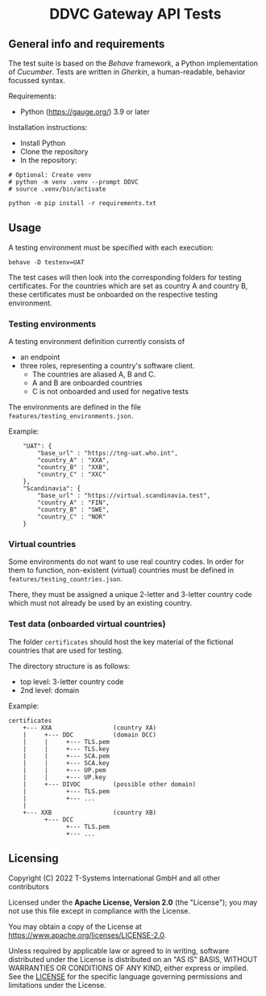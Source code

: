 <h1 align="center">
   DDVC Gateway  API Tests
</h1>

## General info and requirements

The test suite is based on the *Behave* framework, a Python implementation of *Cucumber*. 
Tests are written in *Gherkin*, a human-readable, behavior focussed syntax.

Requirements: 
- Python (https://gauge.org/) 3.9 or later

Installation instructions: 

- Install Python
- Clone the repository
- In the repository:
```
# Optional: Create venv
# python -m venv .venv --prompt DDVC
# source .venv/bin/activate

python -m pip install -r requirements.txt
```

## Usage

A testing environment must be specified with each execution:

```
behave -D testenv=UAT 
```

The test cases will then look into the corresponding folders for testing certificates.
For the countries which are set as country A and country B, these certificates must 
be onboarded on the respective testing environment.

### Testing environments 

A testing environment definition currently consists of 
 - an endpoint
 - three roles, representing a country's software client. 
      - The countries are aliased A, B and C.
      - A and B are onboarded countries
      - C is not onboarded and used for negative tests

The environments are defined in the file `features/testing_environments.json`. 

Example: 
```
    "UAT": {
        "base_url" : "https://tng-uat.who.int",
        "country_A" : "XXA",
        "country_B" : "XXB",
        "country_C" : "XXC"
    },
    "Scandinavia": {
        "base_url" : "https://virtual.scandinavia.test",
        "country_A" : "FIN",
        "country_B" : "SWE",
        "country_C" : "NOR"
    }
```
### Virtual countries 

Some environments do not want to use real country codes. 
In order for them to function, non-existent (virtual) countries 
must be defined in `features/testing_countries.json`.

There, they must be assigned a unique 2-letter and 3-letter country
code which must not already be used by an existing country.


### Test data (onboarded virtual countries)

The folder `certificates` should host the key material of the
fictional countries that are used for testing. 

The directory structure is as follows: 
 - top level: 3-letter country code
 - 2nd level: domain

Example: 
```
certificates
    +--- XXA                 (country XA)
    |     +--- DDC           (domain DCC)
    |     |     +--- TLS.pem
    |     |     +--- TLS.key
    |     |     +--- SCA.pem
    |     |     +--- SCA.key
    |     |     +--- UP.pem
    |     |     +--- UP.key
    |     +--- DIVOC         (possible other domain)
    |           +--- TLS.pem
    |           +--- ...
    |
    +--- XXB                 (country XB)
          +--- DCC
                +--- TLS.pem
                +--- ...
```

## Licensing

Copyright (C) 2022 T-Systems International GmbH and all other contributors

Licensed under the **Apache License, Version 2.0** (the "License"); you may not use this file except in compliance with the License.

You may obtain a copy of the License at https://www.apache.org/licenses/LICENSE-2.0.

Unless required by applicable law or agreed to in writing, software distributed under the License is distributed on an "AS IS" BASIS, WITHOUT WARRANTIES OR CONDITIONS OF ANY KIND, either express or implied. See the [LICENSE](./LICENSE) for the specific language governing permissions and limitations under the License.
